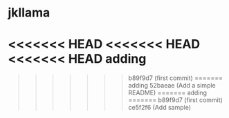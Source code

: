 # jkllama
<<<<<<< HEAD
<<<<<<< HEAD
<<<<<<< HEAD
adding
=======
>>>>>>> b89f9d7 (first commit)
=======
adding
>>>>>>> 52baeae (Add a simple README)
=======
adding
=======
>>>>>>> b89f9d7 (first commit)
>>>>>>> ce5f2f6 (Add sample)
